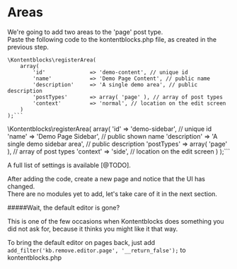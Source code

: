 # Areas

We're going to add two areas to the 'page' post type.  
Paste the following code to the kontentblocks.php file, as created in the previous step.

```
\Kontentblocks\registerArea(
    array(
        'id'              => 'demo-content', // unique id
        'name'            => 'Demo Page Content', // public name
        'description'     => 'A single demo area', // public description
        'postTypes'       => array( 'page' ), // array of post types 
        'context'         => 'normal', // location on the edit screen
    )
);```

```
\Kontentblocks\registerArea(
    array(
        'id'              => 'demo-sidebar', // unique id
        'name'            => 'Demo Page Sidebar', // public shown name
        'description'     => 'A single demo sidebar area', // public description
        'postTypes'       => array( 'page' ), // array of post types
        'context'         => 'side', // location on the edit screen
    )
);```

A full list of settings is available [@TODO].

After adding the code, create a new page and notice that the UI has changed.  
There are no modules yet to add, let's take care of it in the next section. 

#####Wait, the default editor is gone?

This is one of the few occasions when Kontentblocks does something you did not ask for, because it thinks you might like it that way.  

To bring the default editor on pages back, just add  
`add_filter('kb.remove.editor.page', '__return_false');`
to kontentblocks.php


